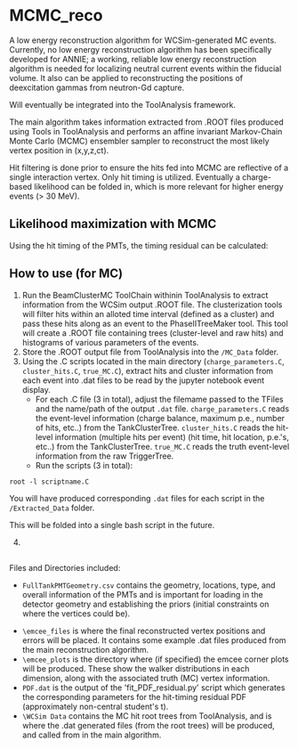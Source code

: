 # MCMC_reco

A low energy reconstruction algorithm for WCSim-generated MC events. Currently, no low energy reconstruction algorithm has been specifically developed for ANNIE; a working, reliable low energy reconstruction algorithm is needed for localizing neutral current events within the fiducial volume. It also can be applied to reconstructing the positions of deexcitation gammas from neutron-Gd capture.

Will eventually be integrated into the ToolAnalysis framework.

The main algorithm takes information extracted from .ROOT files produced using Tools in ToolAnalysis and performs an affine invariant Markov-Chain Monte Carlo (MCMC) ensembler sampler to reconstruct the most likely vertex position in (x,y,z,ct).

Hit filtering is done prior to ensure the hits fed into MCMC are reflective of a single interaction vertex. Only hit timing is utilized. Eventually a charge-based likelihood can be folded in, which is more relevant for higher energy events (> 30 MeV).

## Likelihood maximization with MCMC

Using the hit timing of the PMTs, the timing residual can be calculated:



## How to use (for MC)

1. Run the BeamClusterMC ToolChain withinin ToolAnalysis to extract information from the WCSim output .ROOT file. The clusterization tools will filter hits within an alloted time interval (defined as a cluster) and pass these hits along as an event to the PhaseIITreeMaker tool. This tool will create a .ROOT file containing trees (cluster-level and raw hits) and histograms of various parameters of the events.
2. Store the .ROOT output file from ToolAnalysis into the `/MC_Data` folder.
3. Using the .C scripts located in the main directory (`charge_parameters.C`, `cluster_hits.C`, `true_MC.C`), extract hits and cluster information from each event into .dat files to be read by the jupyter notebook event display.
      - For each .C file (3 in total), adjust the filemame passed to the TFiles and the name/path of the output `.dat` file. `charge_parameters.C` reads the event-level information (charge balance, maximum p.e., number of hits, etc..) from the TankClusterTree. `cluster_hits.C` reads the hit-level information (multiple hits per event) (hit time, hit location, p.e.'s, etc..) from the TankClusterTree. `true_MC.C` reads the truth event-level information from the raw TriggerTree. 
      - Run the scripts (3 in total):
```
root -l scriptname.C
```
You will have produced corresponding `.dat` files for each script in the `/Extracted_Data` folder.

This will be folded into a single bash script in the future.

4. 

##
Files and Directories included:
- `FullTankPMTGeometry.csv` contains the geometry, locations, type, and overall information of the PMTs and is important for loading in the detector geometry and establishing the priors (initial constraints on where the vertices could be).
* `\emcee_files` is where the final reconstructed vertex positions and errors will be placed. It contains some example .dat files produced from the main reconstruction algorithm.
* `\emcee_plots` is the directory where (if specified) the emcee corner plots will be produced. These show the walker distributions in each dimension, along with the associated truth (MC) vertex information.
* `PDF.dat` is the output of the 'fit_PDF_residual.py' script which generates the corresponding parameters for the hit-timing residual PDF (approximately non-central student's t).
* `\WCSim Data` contains the MC hit root trees from ToolAnalysis, and is where the .dat generated files (from the root trees) will be produced, and called from in the main algorithm.
